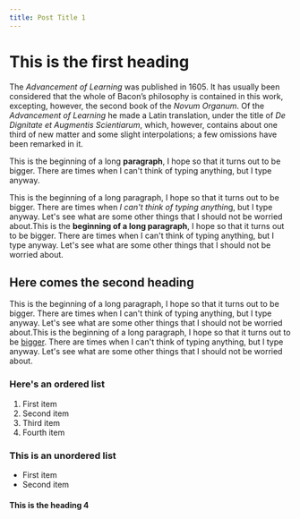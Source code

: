 ```yaml
---
title: Post Title 1
---
```

# This is the first heading
The _Advancement of Learning_ was published in 1605. It has usually
been considered that the whole of Bacon’s philosophy is contained in
this work, excepting, however, the second book of the _Novum Organum_.
Of the _Advancement of Learning_ he made a Latin translation, under
the title of _De Dignitate et Augmentis Scientiarum_, which, however,
contains about one third of new matter and some slight interpolations;
a few omissions have been remarked in it.

This is the beginning of a long **paragraph**, I hope so that it turns out to be bigger. There are times when I can't think of typing anything, but I type anyway. 

This is the beginning of a long paragraph, I hope so that it turns out to be bigger. There are times when *I can't think of typing anythin*g, but I type anyway. Let's see what are some other things that I should not be worried about.This is the **beginning of a long paragraph**, I hope so that it turns out to be bigger. There are times when I can't think of typing anything, but I type anyway. Let's see what are some other things that I should not be worried about.

## Here comes the second heading
This is the beginning of a long paragraph, I hope so that it turns out to be bigger. There are times when I can't think of typing anything, but I type anyway. Let's see what are some other things that I should not be worried about.This is the beginning of a long paragraph, I hope so that it turns out to be [bigger](#). There are times when I can't think of typing anything, but I type anyway. Let's see what are some other things that I should not be worried about.


### Here's an ordered list
1. First item
2. Second item
3. Third item
4. Fourth item

### This is an unordered list
- First item
- Second item

#### This is the heading 4



